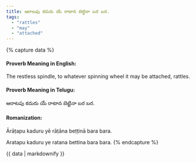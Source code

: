 ```yaml
---
title: ఆరాటపు కదురు యే రాటాన బెట్టినా బర బర.
tags:
  - "rattles"
  - "may"
  - "attached"
---
```


{% capture data %}
#### Proverb Meaning in English:
The restless spindle, to whatever spinning wheel it may be attached, rattles.

#### Proverb Meaning in Telugu:
ఆరాటపు కదురు యే రాటాన బెట్టినా బర బర.

#### Romanization:
Ārāṭapu kaduru yē rāṭāna beṭṭinā bara bara.

Aratapu kaduru ye ratana bettina bara bara.
{% endcapture %}

{{ data | markdownify }}

